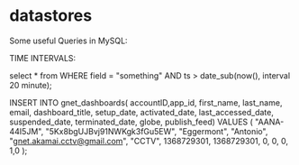 datastores
==========


Some useful Queries in MySQL:

TIME INTERVALS:

select * from <table> WHERE field  = "something" AND  ts > date_sub(now(), interval 20 minute);


 INSERT INTO gnet_dashboards( accountID,app_id, first_name, last_name, email, dashboard_title, setup_date, activated_date, last_accessed_date, suspended_date, terminated_date, globe, publish_feed) VALUES ( "AANA-44I5JM", "5Kx8bgUJBvj91NWKgk3fGu5EW", "Eggermont", "Antonio", "gnet.akamai.cctv@gmail.com", "CCTV", 1368729301, 1368729301, 0, 0, 0, 1,0 );
